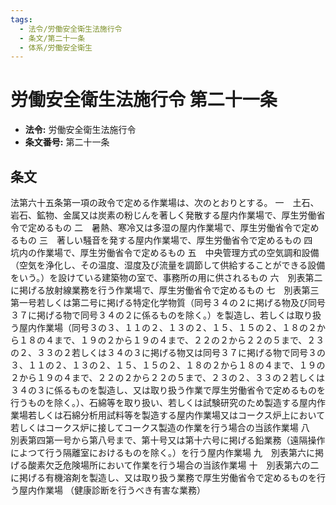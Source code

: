 ```yaml
---
tags:
  - 法令/労働安全衛生法施行令
  - 条文/第二十一条
  - 体系/労働安全衛生
---
```

# 労働安全衛生法施行令 第二十一条

- **法令:** 労働安全衛生法施行令
- **条文番号:** 第二十一条

## 条文
法第六十五条第一項の政令で定める作業場は、次のとおりとする。
一　土石、岩石、鉱物、金属又は炭素の粉じんを著しく発散する屋内作業場で、厚生労働省令で定めるもの
二　暑熱、寒冷又は多湿の屋内作業場で、厚生労働省令で定めるもの
三　著しい騒音を発する屋内作業場で、厚生労働省令で定めるもの
四　坑内の作業場で、厚生労働省令で定めるもの
五　中央管理方式の空気調和設備（空気を浄化し、その温度、湿度及び流量を調節して供給することができる設備をいう。）を設けている建築物の室で、事務所の用に供されるもの
六　別表第二に掲げる放射線業務を行う作業場で、厚生労働省令で定めるもの
七　別表第三第一号若しくは第二号に掲げる特定化学物質（同号３４の２に掲げる物及び同号３７に掲げる物で同号３４の２に係るものを除く。）を製造し、若しくは取り扱う屋内作業場（同号３の３、１１の２、１３の２、１５、１５の２、１８の２から１８の４まで、１９の２から１９の４まで、２２の２から２２の５まで、２３の２、３３の２若しくは３４の３に掲げる物又は同号３７に掲げる物で同号３の３、１１の２、１３の２、１５、１５の２、１８の２から１８の４まで、１９の２から１９の４まで、２２の２から２２の５まで、２３の２、３３の２若しくは３４の３に係るものを製造し、又は取り扱う作業で厚生労働省令で定めるものを行うものを除く。）、石綿等を取り扱い、若しくは試験研究のため製造する屋内作業場若しくは石綿分析用試料等を製造する屋内作業場又はコークス炉上において若しくはコークス炉に接してコークス製造の作業を行う場合の当該作業場
八　別表第四第一号から第八号まで、第十号又は第十六号に掲げる鉛業務（遠隔操作によつて行う隔離室におけるものを除く。）を行う屋内作業場
九　別表第六に掲げる酸素欠乏危険場所において作業を行う場合の当該作業場
十　別表第六の二に掲げる有機溶剤を製造し、又は取り扱う業務で厚生労働省令で定めるものを行う屋内作業場
（健康診断を行うべき有害な業務）

